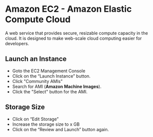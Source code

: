 # Amazon EC2 - Amazon Elastic Compute Cloud

A web service that provides secure, resizable compute capacity in the cloud. It is designed to make web-scale cloud computing
easier for developers.

## Launch an Instance

- Goto the EC2 Management Console
- Click on the “Launch Instance” button.
- Click "Community AMIs"
- Search for AMI (**Amazon Machine Images**).
- Click the "Select" button for the AMI.

## Storage Size

- Click on “Edit Storage”
- Increase the storage size to x GB
- Click on the “Review and Launch” button again.

